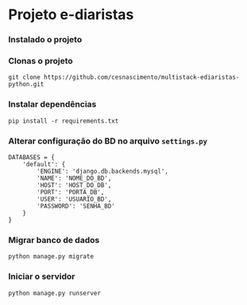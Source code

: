 # Projeto e-diaristas


### Instalado o projeto

### Clonas o projeto
`git clone https://github.com/cesnascimento/multistack-ediaristas-python.git`
### Instalar dependências
`pip install -r requirements.txt`
### Alterar configuração do BD no arquivo `settings.py`
```
DATABASES = {
    'default': {
        'ENGINE': 'django.db.backends.mysql',
        'NAME': 'NOME_DO_BD',
        'HOST': 'HOST_DO_DB',
        'PORT': 'PORTA_DB',
        'USER': 'USUARIO_BD',
        'PASSWORD': 'SENHA_BD'
    }
}
```
### Migrar banco de dados
`python manage.py migrate`
### Iniciar o servidor
`python manage.py runserver`